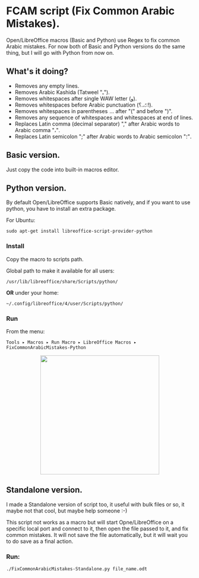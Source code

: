 FCAM script (Fix Common Arabic Mistakes).
=========================================

Open/LibreOffice macros (Basic and Python) use Regex to fix common Arabic mistakes. For now both of Basic and Python versions do the same thing, but I will go with Python from now on.

What's it doing?
-------------------
- Removes any empty lines.
- Removes Arabic Kashida (Tatweel "ـ").
- Removes whitespaces after single WAW letter (و).
- Removes whitespaces before Arabic punctuation (؛،.؟:!).
- Removes whitespaces in parentheses  ... after "(" and before ")".
- Removes any sequence of whitespaces and whitespaces at end of lines.
- Replaces Latin comma (decimal separator) "," after Arabic words to Arabic comma "،".
- Replaces Latin semicolon ";" after Arabic words to Arabic semicolon "؛".

Basic version.
-------------------
Just copy the code into built-in macros editor.


Python version.
-------------------
By default Open/LibreOffice supports Basic natively, and if you want to use python, you have to install an extra package.

For Ubuntu:
```
sudo apt-get install libreoffice-script-provider-python
```

### Install
Copy the macro to scripts path.

Global path to make it available for all users:
```
/usr/lib/libreoffice/share/Scripts/python/
```

**OR** under your home:
```
~/.config/libreoffice/4/user/Scripts/python/
```

### Run
From the menu:
```
Tools ▸ Macros ▸ Run Macro ▸ LibreOffice Macros ▸ FixCommonArabicMistakes-Python
```

<p align="center">
<img src="http://3.bp.blogspot.com/-onSnFwBXg8o/Vk9WbSOLhKI/AAAAAAAACJc/4aEiIB2Pop4/run_python_libreoffice_macros.png" width="320">
</p>

Standalone version.
-------------------
I made a Standalone version of script too, it useful with bulk files or so, it maybe not that cool, but maybe help someone :-)

This script not works as a macro but will start Opne/LibreOffice on a specific local port and connect to it, then open the file passed to it, and fix common mistakes. It will not save the file automatically, but it will wait you to do save as a final action.

### Run:
```
./FixCommonArabicMistakes-Standalone.py file_name.odt
```
